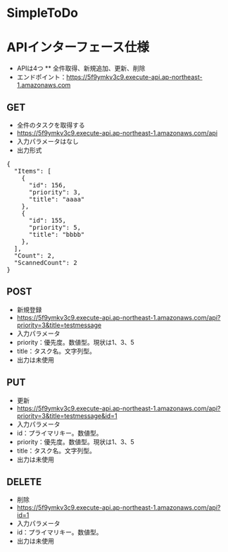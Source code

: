 # SimpleToDo

# APIインターフェース仕様

* APIは4つ
** 全件取得、新規追加、更新、削除
* エンドポイント：https://5f9ymkv3c9.execute-api.ap-northeast-1.amazonaws.com

## GET

* 全件のタスクを取得する
* https://5f9ymkv3c9.execute-api.ap-northeast-1.amazonaws.com/api
* 入力パラメータはなし
* 出力形式
<pre>
{
  "Items": [
    {
      "id": 156,
      "priority": 3,
      "title": "aaaa"
    },
    {
      "id": 155,
      "priority": 5,
      "title": "bbbb"
    },
  ],
  "Count": 2,
  "ScannedCount": 2
}
</pre>

## POST

* 新規登録
* https://5f9ymkv3c9.execute-api.ap-northeast-1.amazonaws.com/api?priority=3&title=testmessage
* 入力パラメータ
* priority：優先度。数値型。現状は1、3、5
* title：タスク名。文字列型。
* 出力は未使用

## PUT

* 更新
* https://5f9ymkv3c9.execute-api.ap-northeast-1.amazonaws.com/api?priority=3&title=testmessage&id=1
* 入力パラメータ
* id：プライマリキー。数値型。
* priority：優先度。数値型。現状は1、3、5
* title：タスク名。文字列型。
* 出力は未使用

## DELETE

* 削除
* https://5f9ymkv3c9.execute-api.ap-northeast-1.amazonaws.com/api?id=1
* 入力パラメータ
* id：プライマリキー。数値型。
* 出力は未使用
